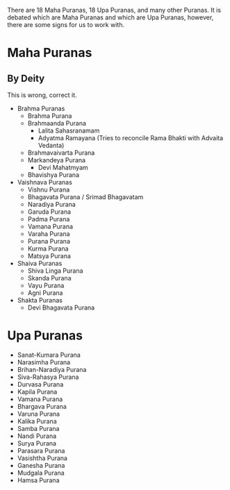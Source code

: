 There are 18 Maha Puranas, 18 Upa Puranas, and many other Puranas.
It is debated which are Maha Puranas and which are Upa Puranas, however, there are some signs for us to work with.
# Maha Puranas
## By Deity
This is wrong, correct it.

- Brahma Puranas
	- Brahma Purana
	- Brahmaanda Purana
		- Lalita Sahasranamam
		- Adyatma Ramayana (Tries to reconcile Rama Bhakti with Advaita Vedanta)
	- Brahmavaivarta Purana
	- Markandeya Purana
		- Devi Mahatmyam
	- Bhavishya Purana
- Vaishnava Puranas
	- Vishnu Purana
	- Bhagavata Purana / Srimad Bhagavatam
	- Naradiya Purana
	- Garuda Purana
	- Padma Purana
	- Vamana Purana
	- Varaha Purana
	- Purana Purana
	- Kurma Purana
	- Matsya Purana
- Shaiva Puranas
	- Shiva Linga Purana
	- Skanda Purana
	- Vayu Purana
	- Agni Purana
- Shakta Puranas
	- Devi Bhagavata Purana
# Upa Puranas
- Sanat-Kumara Purana
- Narasimha Purana
- Brihan-Naradiya Purana
- Siva-Rahasya Purana
- Durvasa Purana
- Kapila Purana
- Vamana Purana
- Bhargava Purana
- Varuna Purana
- Kalika Purana
- Samba Purana
- Nandi Purana
- Surya Purana
- Parasara Purana
- Vasishtha Purana
- Ganesha Purana
- Mudgala Purana
- Hamsa Purana